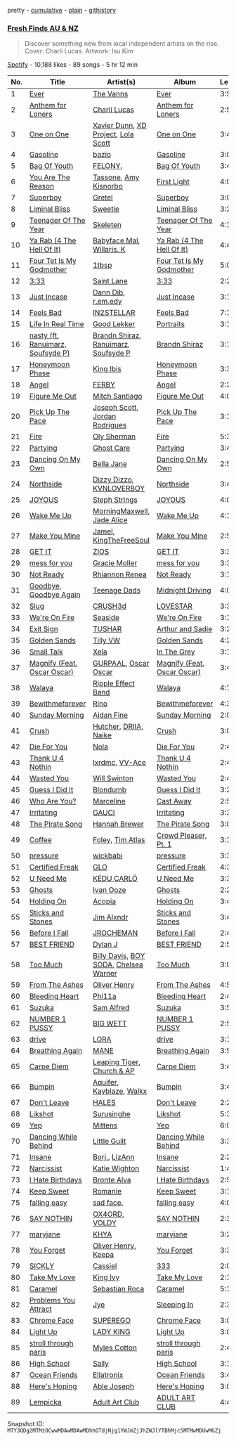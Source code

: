 pretty - [cumulative](/playlists/cumulative/37i9dQZF1DX8pdK1PVpBQz.md) - [plain](/playlists/plain/37i9dQZF1DX8pdK1PVpBQz) - [githistory](https://github.githistory.xyz/mackorone/spotify-playlist-archive/blob/main/playlists/plain/37i9dQZF1DX8pdK1PVpBQz)

### [Fresh Finds AU & NZ](https://open.spotify.com/playlist/37i9dQZF1DX8pdK1PVpBQz)

> Discover something new from local independent artists on the rise\. Cover: Charli Lucas\. Artwork: Isu Kim

[Spotify](https://open.spotify.com/user/spotify) - 10,188 likes - 89 songs - 5 hr 12 min

| No. | Title | Artist(s) | Album | Length |
|---|---|---|---|---|
| 1 | [Ever](https://open.spotify.com/track/35kBRsu094CW38cgSlAQOx) | [The Vanns](https://open.spotify.com/artist/7CFtg726anbQC3CY0glRDG) | [Ever](https://open.spotify.com/album/0v19qej6RtA6pYGWIPnrOh) | 3:50 |
| 2 | [Anthem for Loners](https://open.spotify.com/track/1MvN8yG10reo5t32BdEThU) | [Charli Lucas](https://open.spotify.com/artist/2uBSEsTRvk0bDhOD0ZCUWx) | [Anthem for Loners](https://open.spotify.com/album/0mhuQxb185EDaIyU9LDEkE) | 2:52 |
| 3 | [One on One](https://open.spotify.com/track/0qYoRN3I7Adzp6SpE0IYCW) | [Xavier Dunn](https://open.spotify.com/artist/1JmAXAbenjeUV9rTxyI9ZZ), [XD Project](https://open.spotify.com/artist/1zAuJhsIowtEsUZykFuaKM), [Lola Scott](https://open.spotify.com/artist/6oU5PNSVWwkSZSXwsOVF3m) | [One on One](https://open.spotify.com/album/2d8dw6eYhzA0B1ZX3fSPCF) | 3:48 |
| 4 | [Gasoline](https://open.spotify.com/track/6OIljojYdrZkg6bZICQwzk) | [bazio](https://open.spotify.com/artist/2KYT4DQu6acXx31TddY9S6) | [Gasoline](https://open.spotify.com/album/2NUCQmCHfQv7yzMTu6VW71) | 3:01 |
| 5 | [Bag Of Youth](https://open.spotify.com/track/4kqqxBNhwPraqz050Ywd2z) | [FELONY.](https://open.spotify.com/artist/1i9pNz3sJuxa6vWz60Dgd4) | [Bag Of Youth](https://open.spotify.com/album/7LBx3EGGZbnMfTzQyFJtdL) | 3:45 |
| 6 | [You Are The Reason](https://open.spotify.com/track/56F50CYq9MRcefIShTLPL4) | [Tassone](https://open.spotify.com/artist/470ihAHOGGu2P0xyo8upnv), [Amy Kisnorbo](https://open.spotify.com/artist/2PJz7yQtTtf05sYx7jsbrI) | [First Light](https://open.spotify.com/album/0j8NWZVyLmUtvybK07T1hi) | 4:00 |
| 7 | [Superboy](https://open.spotify.com/track/1AXNdrkmK5UtjTtiaW77nr) | [Gretel](https://open.spotify.com/artist/4mXX5GgNH0np66xAlBM5zN) | [Superboy](https://open.spotify.com/album/02pwH4If4RRiQVVkyyqUq3) | 3:05 |
| 8 | [Liminal Bliss](https://open.spotify.com/track/0FREubimbOKkZtEVbdy9f5) | [Sweetie](https://open.spotify.com/artist/2oE9iKDAQnylK5wWR5Ldcs) | [Liminal Bliss](https://open.spotify.com/album/2Re8nPKprztJvXmVCAi6gw) | 3:22 |
| 9 | [Teenager Of The Year](https://open.spotify.com/track/2HAtwjPgVETsSLtQ6Kxbqq) | [Skeleten](https://open.spotify.com/artist/4VZEaqiJm8GOd1pSgjD62y) | [Teenager Of The Year](https://open.spotify.com/album/47yBOeSyO1AHkMVIdjl0TT) | 4:18 |
| 10 | [Ya Rab \(4 The Hell Of It\)](https://open.spotify.com/track/4y19GgcMvyXNFke43cGBuf) | [Babyface Mal](https://open.spotify.com/artist/6IcfiOE8lEUiDg5ZsvA5uN), [Willaris\. K](https://open.spotify.com/artist/6ZHeg2Op5ZkNppXbNLSglj) | [Ya Rab \(4 The Hell Of It\)](https://open.spotify.com/album/4RjFzNmR3D6t4dT6mFEzPL) | 4:45 |
| 11 | [Four Tet Is My Godmother](https://open.spotify.com/track/6KsRWn1YysBAeBEB384iVT) | [1tbsp](https://open.spotify.com/artist/6G01WYFYF91rjG5LtwMhY4) | [Four Tet Is My Godmother](https://open.spotify.com/album/3Vs3clSmo2AS7u3JywlVOP) | 5:00 |
| 12 | [3:33](https://open.spotify.com/track/3kXDAfHlPhkwwjTB1oYkQD) | [Saint Lane](https://open.spotify.com/artist/4M0vvoQACWxLNrLVrx3MWX) | [3:33](https://open.spotify.com/album/2daMcpwyko12ipMkXkh0GQ) | 2:22 |
| 13 | [Just Incase](https://open.spotify.com/track/1AAg299kOUjXp80dnHOCuR) | [Dann Dib](https://open.spotify.com/artist/7zKpsWi7nGfM6AREKbpMoj), [r.em.edy](https://open.spotify.com/artist/2zimfjugiCq53nziN8cenP) | [Just Incase](https://open.spotify.com/album/3MXq8C7vGWRZ2V2LK1FpiI) | 3:14 |
| 14 | [Feels Bad](https://open.spotify.com/track/1wr53taHWvkEfp9nG0vAIM) | [IN2STELLAR](https://open.spotify.com/artist/6JDTszsnsJ44yCRBnISbVq) | [Feels Bad](https://open.spotify.com/album/23rwCtNkALElgFulTfNRpv) | 7:14 |
| 15 | [Life In Real Time](https://open.spotify.com/track/4P3CDxk5oqlrWnlHggcXM0) | [Good Lekker](https://open.spotify.com/artist/0N8baTywD0HTek7BvdMIv5) | [Portraits](https://open.spotify.com/album/4H5KzOqPRDRpQfXTwg7wDg) | 3:11 |
| 16 | [nasty \(ft\. Ranuimarz, Soufsyde P\)](https://open.spotify.com/track/5UYQmOpfpcYlPhvpOCsTJZ) | [Brandn Shiraz](https://open.spotify.com/artist/3HSTbxvwvHgaNpGBmV1pMP), [Ranuimarz](https://open.spotify.com/artist/0E23WeXXiGwHaWaSWhVley), [Soufsyde P](https://open.spotify.com/artist/63rFpI6EH9csFLZZNRqLrX) | [Brandn Shiraz](https://open.spotify.com/album/2193TmFJM6QsqNJ1Sj3XDE) | 3:11 |
| 17 | [Honeymoon Phase](https://open.spotify.com/track/1EAInA1iss5DMcnzPVQrLp) | [King Ibis](https://open.spotify.com/artist/3ciAz4U6O3iW2wpUZqeVZb) | [Honeymoon Phase](https://open.spotify.com/album/6BkA9XsQ3iw5h8AlaoQs2C) | 3:30 |
| 18 | [Angel](https://open.spotify.com/track/622de8teHH3niOkTxInOzR) | [FERBY](https://open.spotify.com/artist/2Xt8TZslgGFHAoVBeTgJim) | [Angel](https://open.spotify.com/album/6G74ts9KsuaW073koTQmWm) | 2:20 |
| 19 | [Figure Me Out](https://open.spotify.com/track/5u6E2JZYmbL590xVmVkLwu) | [Mitch Santiago](https://open.spotify.com/artist/6eERFYkiQQPyRK4rPEXTNH) | [Figure Me Out](https://open.spotify.com/album/6THgtloZm71wKPcbuw2vks) | 4:03 |
| 20 | [Pick Up The Pace](https://open.spotify.com/track/3gKSsWz9MTQlRZx4BYWA1E) | [Joseph Scott](https://open.spotify.com/artist/3KCyA9IqCtOt9KvwmrMP4O), [Jordan Rodrigues](https://open.spotify.com/artist/4c73PCihkojnT7KU1ObWJ0) | [Pick Up The Pace](https://open.spotify.com/album/4KYjQT34f4jgywG1Ju7Bdl) | 3:15 |
| 21 | [Fire](https://open.spotify.com/track/5re6wdFfLITdAOh1XIYh2D) | [Oly Sherman](https://open.spotify.com/artist/5reK8WyX1RXvnRw8J0ZpgE) | [Fire](https://open.spotify.com/album/1DyZ9PWXwow2v8GWLYnbTN) | 5:35 |
| 22 | [Partying](https://open.spotify.com/track/3ybuWKxjMaOuCwmDaX9dPl) | [Ghost Care](https://open.spotify.com/artist/5kbK7MXSEO00Bw9AVTmXdy) | [Partying](https://open.spotify.com/album/0HRMaZ9SLtjLTrvBNU0wyX) | 3:47 |
| 23 | [Dancing On My Own](https://open.spotify.com/track/4YlyW58cyuARAWkpg8AMgx) | [Bella Jane](https://open.spotify.com/artist/5NJiCRt8KYcqXS0it0JESD) | [Dancing On My Own](https://open.spotify.com/album/0RbAFScjY2FttnzyG5IO09) | 2:52 |
| 24 | [Northside](https://open.spotify.com/track/69ajBgmgWTlbKmVqJD4TzL) | [Dizzy Dizzo](https://open.spotify.com/artist/5rEuIFwgGGp7t4b3t8ShJw), [KVNLOVERBOY](https://open.spotify.com/artist/2rlYr1sTRq3Ey2ktT2XPIG) | [Northside](https://open.spotify.com/album/7H0V17nIruoQ8As5A4sxCH) | 3:42 |
| 25 | [JOYOUS](https://open.spotify.com/track/4hSsyjGORhhbbRfpCgXsII) | [Steph Strings](https://open.spotify.com/artist/39qxIdIb1R6se4J3X6nRPB) | [JOYOUS](https://open.spotify.com/album/4QeNA4RPbFGCcAfh3M08oj) | 4:04 |
| 26 | [Wake Me Up](https://open.spotify.com/track/0gJfMJKBhvClIkBV6AmHvs) | [MorningMaxwell](https://open.spotify.com/artist/0kvwtYUiypCDaaKKhTD2Pp), [Jade Alice](https://open.spotify.com/artist/3RtGhwOeishzd1HIceHzrp) | [Wake Me Up](https://open.spotify.com/album/3SGXMMIGMnIUzzmLV3gcf6) | 4:11 |
| 27 | [Make You Mine](https://open.spotify.com/track/3MQRRJffnt7wp1BYVCJuOC) | [Jamel](https://open.spotify.com/artist/39N2nBQbJoSC9cRt6jCCaG), [KingTheFreeSoul](https://open.spotify.com/artist/1mKApP2dgCtGbvKssYpJaq) | [Make You Mine](https://open.spotify.com/album/7vtYz2XjJtdlWkc40QrP5b) | 2:50 |
| 28 | [GET IT](https://open.spotify.com/track/1iE60Ny9k6vGmPRF7iKoUr) | [ZIOS](https://open.spotify.com/artist/1HFgOhnb76kDSv4U6SqLHX) | [GET IT](https://open.spotify.com/album/0hA8jrWzuihDqEm7DZtZEK) | 3:32 |
| 29 | [mess for you](https://open.spotify.com/track/6nPk3Qah8uHoBijGes1UqF) | [Gracie Moller](https://open.spotify.com/artist/4ZjWH3iesGTCHe6WB2EMbs) | [mess for you](https://open.spotify.com/album/60ZDW0BL9BG8ckoQpSTrle) | 3:34 |
| 30 | [Not Ready](https://open.spotify.com/track/6B0E5jqWWoOkHIVlWw8yMg) | [Rhiannon Renea](https://open.spotify.com/artist/5kAUY4GdqZui0Kh5n8p3J1) | [Not Ready](https://open.spotify.com/album/5vMzg8puXHfildWOy2Z3MG) | 3:17 |
| 31 | [Goodbye, Goodbye Again](https://open.spotify.com/track/4VNH4x50MilqJzpxuvnzWl) | [Teenage Dads](https://open.spotify.com/artist/0GEHcYh6naBVfaLKy7CEhw) | [Midnight Driving](https://open.spotify.com/album/61wHERlvvAvzPL2LWIBkAK) | 4:01 |
| 32 | [Slug](https://open.spotify.com/track/0pI7zATeng92EknYPfi2B2) | [CRUSH3d](https://open.spotify.com/artist/5Qvgao5nFsaKRPeL42Dnpf) | [LOVESTAR](https://open.spotify.com/album/59QdYCo6YpVIUim9b3k27e) | 3:35 |
| 33 | [We're On Fire](https://open.spotify.com/track/1TRZMTAGlBZH7fWONXi1oY) | [Seaside](https://open.spotify.com/artist/12A9HO7R8JCU46t4HiVQqH) | [We're On Fire](https://open.spotify.com/album/7lpb5NuLIA2qgWDTV8s2aO) | 3:11 |
| 34 | [Exit Sign](https://open.spotify.com/track/3dfPpYIHsWb0cSHf2OIWOr) | [TUSHAR](https://open.spotify.com/artist/4Z4QSQuaIocs1CPUEM8shD) | [Arthur and Sadie](https://open.spotify.com/album/4KJyTjed609txuLcfob9bD) | 3:28 |
| 35 | [Golden Sands](https://open.spotify.com/track/76lgWq6hqMN1x09ldr5pUT) | [Tilly VW](https://open.spotify.com/artist/3k1wzoa766QdroI9rsVCBU) | [Golden Sands](https://open.spotify.com/album/74SYykzT1dwMeFGwaFhv1e) | 4:24 |
| 36 | [Small Talk](https://open.spotify.com/track/0cWoDB45Hfbr3YdlBpdpFd) | [Xela](https://open.spotify.com/artist/47I0yLO8ngQPM0XDcdX3OB) | [In The Grey](https://open.spotify.com/album/00uIFKhWf9CzKwIEIYBtNr) | 3:13 |
| 37 | [Magnify \(Feat\. Oscar Oscar\)](https://open.spotify.com/track/7Adhj7rqDBrC3jSZltnmdO) | [GURPAAL](https://open.spotify.com/artist/5cSb2xI75Xj5x2dsyzkoGD), [Oscar Oscar](https://open.spotify.com/artist/1O115ZGeoSaUYYMGAbk8U9) | [Magnify \(Feat\. Oscar Oscar\)](https://open.spotify.com/album/2Fzgj5F1vByfPVx6VdICLe) | 3:48 |
| 38 | [Walaya](https://open.spotify.com/track/5zvIOsm7Bv6DQDrpXSiCzp) | [Ripple Effect Band](https://open.spotify.com/artist/0GvHKh1aLNx6cbLSytKC5t) | [Walaya](https://open.spotify.com/album/1jklEGBCKZIeCPnLQGSlZd) | 4:11 |
| 39 | [Bewithmeforever](https://open.spotify.com/track/19aTcfdyYilCxJszqbL5cZ) | [Rino](https://open.spotify.com/artist/2ZEU5Xgl6aQ41zK7NTPo4s) | [Bewithmeforever](https://open.spotify.com/album/50fnOBckmO9a5DW4pNAK6C) | 4:36 |
| 40 | [Sunday Morning](https://open.spotify.com/track/2btftog5enfQLHGvpqNd4N) | [Aidan Fine](https://open.spotify.com/artist/0KDjHOiKe5QcKHwpvKb33V) | [Sunday Morning](https://open.spotify.com/album/1eQ589pdoxuc82OSxCtk9j) | 2:07 |
| 41 | [Crush](https://open.spotify.com/track/5NUCLEAAQKkP3OoCt19jrK) | [Hutcher](https://open.spotify.com/artist/2nwnPxZXwF9Mfaik9pQNXI), [DRIIA](https://open.spotify.com/artist/4bBcD1Iabv9tLFcZ6FGdys), [Naike](https://open.spotify.com/artist/4eWMajurKslYrmKKz4MTRu) | [Crush](https://open.spotify.com/album/7v8DgbrDOeGHlDEgKnd2UP) | 3:00 |
| 42 | [Die For You](https://open.spotify.com/track/367Jr8g9a0eG5cIQuUjNpU) | [Nola](https://open.spotify.com/artist/02VEdl7ZROk53yofzNUGKy) | [Die For You](https://open.spotify.com/album/0vxv1BTMOgFIvPC58vTFVK) | 2:48 |
| 43 | [Thank U 4 Nothin](https://open.spotify.com/track/5jqvj6TCymJDJvx3gIGuGQ) | [lxrdmc](https://open.spotify.com/artist/5jwVGdn7Uw3im5PtL6owZZ), [VV\-Ace](https://open.spotify.com/artist/58oXnUjX5TvylYa3gGNxca) | [Thank U 4 Nothin](https://open.spotify.com/album/0uWeAN3VBcgNQ6bNG799qr) | 2:43 |
| 44 | [Wasted You](https://open.spotify.com/track/28L2LpII3fEre94t6RtHic) | [Will Swinton](https://open.spotify.com/artist/1fUcXY3KcnNvCP2dnF7XCh) | [Wasted You](https://open.spotify.com/album/2emrhAuOMSvfs7i9nqhfJP) | 2:44 |
| 45 | [Guess I Did It](https://open.spotify.com/track/2OUBlv3BCqounkfGfJAQrK) | [Blondumb](https://open.spotify.com/artist/021mK0NgHckx1TwdmzH6sl) | [Guess I Did It](https://open.spotify.com/album/5qjzGcNZH18ifej3ABxB1t) | 3:20 |
| 46 | [Who Are You?](https://open.spotify.com/track/2gPxQ8dx1k1lteraPeRiS3) | [Marceline](https://open.spotify.com/artist/5RxCijhBqlQZHRdTDY1HKb) | [Cast Away](https://open.spotify.com/album/5nxlVoLca8ztiWDkbwceaZ) | 2:59 |
| 47 | [Irritating](https://open.spotify.com/track/0A8WMe3IYft95HDs5Q2ykf) | [GAUCI](https://open.spotify.com/artist/4cZCJhHp1jIH1NZ02799nY) | [Irritating](https://open.spotify.com/album/0WbCesIpKx5KpJpiYnGkPW) | 3:35 |
| 48 | [The Pirate Song](https://open.spotify.com/track/5rCaRUyWvyoSCtNwPzVKQj) | [Hannah Brewer](https://open.spotify.com/artist/0MYPoaaBk0uz7ZrS2VHFWk) | [The Pirate Song](https://open.spotify.com/album/6K1FhS7usL4zvHQIQXECg0) | 3:08 |
| 49 | [Coffee](https://open.spotify.com/track/5XGl43SezhTHRSYphC4tUg) | [Foley](https://open.spotify.com/artist/776HGV4QHksTaUaawD9DnE), [Tim Atlas](https://open.spotify.com/artist/3CiuXDKttPUT0tWGHicFUH) | [Crowd Pleaser, Pt\. 1](https://open.spotify.com/album/0cQBtqU0VYhEP7y3oOomH6) | 3:14 |
| 50 | [pressure](https://open.spotify.com/track/2rU4j7aaH37c4OdoJpe5Ys) | [wickbabi](https://open.spotify.com/artist/4CXwoMV6VkcZL9XymMaPoY) | [pressure](https://open.spotify.com/album/0cnXqsdDeU9jDQS8HZiMwG) | 3:31 |
| 51 | [Certified Freak](https://open.spotify.com/track/23ABMAK8TWcOvDNSwO11Y6) | [GLO](https://open.spotify.com/artist/15Phfg97TxyiNPviHsS83p) | [Certified Freak](https://open.spotify.com/album/7eVTgWPJ8GOrgMNAo5knsP) | 4:30 |
| 52 | [U Need Me](https://open.spotify.com/track/6SzGIfq5jwOkJHIyv4hw3a) | [KÉDU CARLÖ](https://open.spotify.com/artist/5FdNimxRznD7ZK6LR5VTJC) | [U Need Me](https://open.spotify.com/album/5Y6yg0eVhYryiM6nE8MoGM) | 3:32 |
| 53 | [Ghosts](https://open.spotify.com/track/2KChbIbykW0tKEMFYgMHZD) | [Ivan Ooze](https://open.spotify.com/artist/3ZIlpGT2OUwyvxiCWJhIel) | [Ghosts](https://open.spotify.com/album/7sRb1nuVJLyrVFSE0hEwGn) | 2:23 |
| 54 | [Holding On](https://open.spotify.com/track/6ejQFO5amtgQdKpqmko730) | [Acopia](https://open.spotify.com/artist/276EHqxzrJ8QJKoluzYjFr) | [Holding On](https://open.spotify.com/album/3bMbEngnASaUdPhJgwXe1t) | 3:41 |
| 55 | [Sticks and Stones](https://open.spotify.com/track/4F86e2zuC1tHOLjGEs6Yb0) | [Jim Alxndr](https://open.spotify.com/artist/73oeeOCtBTa9kBMuVggdMI) | [Sticks and Stones](https://open.spotify.com/album/03UBe1d2RlsqSfDYH5nhwB) | 3:42 |
| 56 | [Before I Fall](https://open.spotify.com/track/6eUC2igYO0fELWDwKgiWsv) | [JROCHEMAN](https://open.spotify.com/artist/2RBL4DJjkxG84El9WFemGg) | [Before I Fall](https://open.spotify.com/album/1ae6yTSPpP66jVZhcxBZsH) | 2:49 |
| 57 | [BEST FRIEND](https://open.spotify.com/track/1fvkl0zK5QIRm8vIsTnd7l) | [Dylan J](https://open.spotify.com/artist/1MbU9ik5RPjIzF90y1he0z) | [BEST FRIEND](https://open.spotify.com/album/3fJd0rdfPO1ljDfKqQxfVc) | 2:55 |
| 58 | [Too Much](https://open.spotify.com/track/0zFGVz8GnOj0cyzYq0yoXX) | [Billy Davis](https://open.spotify.com/artist/1faxe25Wp3Nk43xVVxsdSB), [BOY SODA](https://open.spotify.com/artist/2gorlgsMUJH6TSfTPhaCdW), [Chelsea Warner](https://open.spotify.com/artist/3Lb2tw0rDcP1ADtJ1BVh3h) | [Too Much](https://open.spotify.com/album/3sh0n2bFvboFRjYX9HnATv) | 3:06 |
| 59 | [From The Ashes](https://open.spotify.com/track/1RCx1RdpsAMsnbf3D4E8iN) | [Oliver Henry](https://open.spotify.com/artist/5rrIGWOBnDYdcRz9FqdvfD) | [From The Ashes](https://open.spotify.com/album/3IpChq6D3NDf25M5jFWuWZ) | 4:53 |
| 60 | [Bleeding Heart](https://open.spotify.com/track/5BZiyGEE1tVT7FB0OAwj3y) | [Phi11a](https://open.spotify.com/artist/1QrAumNRmmekZeMDVTUfbS) | [Bleeding Heart](https://open.spotify.com/album/2omuBvFGk5J3y8abZaITLz) | 2:42 |
| 61 | [Suzuka](https://open.spotify.com/track/4F6v6KqM19TVQFBm1V0Pz1) | [Sam Alfred](https://open.spotify.com/artist/4PVzoVUDxey3mxGdkf4HgR) | [Suzuka](https://open.spotify.com/album/6QkC4UxbD1OqEpWcqzqR98) | 3:56 |
| 62 | [NUMBER 1 PUSSY](https://open.spotify.com/track/21omrvROcaZDtLszH479x0) | [BIG WETT](https://open.spotify.com/artist/5EbB3qseTBegpJEACqHfHB) | [NUMBER 1 PUSSY](https://open.spotify.com/album/6NIfw2vThvl7kna5bmJWrE) | 2:59 |
| 63 | [drive](https://open.spotify.com/track/5EBJOAbjeYYchkJNeYS7WY) | [LORA](https://open.spotify.com/artist/3sJr6yhJiNvyTbgrNRDkr8) | [drive](https://open.spotify.com/album/02P6wAYEcL1SzEV5JBpfvo) | 3:11 |
| 64 | [Breathing Again](https://open.spotify.com/track/7oPbyugz38JDeKPafYngCA) | [MANE](https://open.spotify.com/artist/1CtWPi5HGDgyjTTL4o2SvO) | [Breathing Again](https://open.spotify.com/album/09nCLCDhfaLeNWaNVfFNJA) | 3:53 |
| 65 | [Carpe Diem](https://open.spotify.com/track/0tD3vrZqkixwtGPpeWaCaY) | [Leaping Tiger](https://open.spotify.com/artist/6msX2U4FuNMIIDGdCrIuXm), [Church & AP](https://open.spotify.com/artist/0RUqlEJMEe0g9g1tNOro7Z) | [Carpe Diem](https://open.spotify.com/album/5mYZ20FsImJCRjYxYbUHPn) | 3:48 |
| 66 | [Bumpin](https://open.spotify.com/track/36DmC5caniKemB1A089olS) | [Aquifer](https://open.spotify.com/artist/5k0OaGzMBCeSIk6nxL0WDL), [Kayblaze](https://open.spotify.com/artist/3sObvYNf6y841WBBS1Kstu), [Walkx](https://open.spotify.com/artist/2Hs9iVrTangyYazaWk4y1e) | [Bumpin](https://open.spotify.com/album/2NfP0W9aYoMG91NciglKwF) | 3:49 |
| 67 | [Don't Leave](https://open.spotify.com/track/6QGT8XutPisjY0xAOaBDmk) | [HALES](https://open.spotify.com/artist/0SgD0ob1dliSxZWHc4Dp1K) | [Don't Leave](https://open.spotify.com/album/4JGp5u1LlZCyYw77HFeQY1) | 2:24 |
| 68 | [Likshot](https://open.spotify.com/track/6GY4eHl6UjFLpqFAPEG6QQ) | [Surusinghe](https://open.spotify.com/artist/7m5jnraNhVbxMZ7B8FvCSe) | [Likshot](https://open.spotify.com/album/2ePWaT9H5e7D9TF42S5WpF) | 5:32 |
| 69 | [Yep](https://open.spotify.com/track/6jjETvirTF2hSHTaIFfP4l) | [Mittens](https://open.spotify.com/artist/6XQVVD3qhvoRUMTqz71go5) | [Yep](https://open.spotify.com/album/4sr7vWHDBLVirEY9T7DpWm) | 6:09 |
| 70 | [Dancing While Behind](https://open.spotify.com/track/0lLIlQV5vkMic0VIDEewXK) | [Little Guilt](https://open.spotify.com/artist/7poBjSledYHe5LE2LgOhrv) | [Dancing While Behind](https://open.spotify.com/album/0eVeUPseYjvQXtC4w6pTE5) | 3:34 |
| 71 | [Insane](https://open.spotify.com/track/63MoZqC4ah8JuTyktm0HNr) | [Borj.](https://open.spotify.com/artist/3O7bD1NOJOWs4cokNjNcEr), [LizAnn](https://open.spotify.com/artist/0RS6dKFdDUMWSIjmF1akXw) | [Insane](https://open.spotify.com/album/1dpoaEzQuEf8SqDGrjNgYX) | 2:29 |
| 72 | [Narcissist](https://open.spotify.com/track/6I9f5JYA7ooPDNdg0eJzc1) | [Katie Wighton](https://open.spotify.com/artist/41CNj1cWdeOjG7M5m8bTut) | [Narcissist](https://open.spotify.com/album/74WkiQnk2XDDmB0tmaF90n) | 1:49 |
| 73 | [I Hate Birthdays](https://open.spotify.com/track/1z0UhfsTKc5U8MEJB3yoVY) | [Bronte Alva](https://open.spotify.com/artist/0pOi3jQPLxu1ruQahY1Twm) | [I Hate Birthdays](https://open.spotify.com/album/4TLimd9W4GqlYXNrOSNwX9) | 2:52 |
| 74 | [Keep Sweet](https://open.spotify.com/track/46WglEpxk0FtIPbxnogbn0) | [Romanie](https://open.spotify.com/artist/3hHGY5nAdKoijU3IYpW5y5) | [Keep Sweet](https://open.spotify.com/album/5J1OBqYeO4c50JVYgY3JxL) | 3:12 |
| 75 | [falling easy](https://open.spotify.com/track/1LnXbsboootYwkXdZR93H1) | [sad face.](https://open.spotify.com/artist/3E9nbdWPIrVqkHoQeU003n) | [falling easy](https://open.spotify.com/album/62wsaMKXUjK8YMEYlxgCBH) | 4:00 |
| 76 | [SAY NOTHIN](https://open.spotify.com/track/6zEYMIJhx0kxtpYdW1BmqQ) | [OX4ORD](https://open.spotify.com/artist/5lzEFp6GXQ6G7OFGYwxf8N), [VOLDY](https://open.spotify.com/artist/6xCeaVHW0IM4W0pK7InyAA) | [SAY NOTHIN](https://open.spotify.com/album/2PjJjuLkb7WovOTI5j9yaE) | 2:30 |
| 77 | [maryjane](https://open.spotify.com/track/1HD7Z0tprZYcPC2okitF6z) | [KHYA](https://open.spotify.com/artist/4XgGyZXiobm9kfKFBdasgm) | [maryjane](https://open.spotify.com/album/0g56yZHVOSFB47HhNDnB0V) | 3:21 |
| 78 | [You Forget](https://open.spotify.com/track/2pw02oStWmEwTql2CL3LiQ) | [Oliver Henry](https://open.spotify.com/artist/5rrIGWOBnDYdcRz9FqdvfD), [Keepa](https://open.spotify.com/artist/5cW3W1SgE0AQaCdDRPBo7h) | [You Forget](https://open.spotify.com/album/1NoImePTTMfu0nJcQSIa1E) | 3:31 |
| 79 | [SICKLY](https://open.spotify.com/track/6UL7lLYIUXtm2JRc9JngiQ) | [Cassiel](https://open.spotify.com/artist/7zP6WmpsdLAL9qYDq0RVDF) | [333](https://open.spotify.com/album/2LFDXkKXFGedliz0cYVoA8) | 2:01 |
| 80 | [Take My Love](https://open.spotify.com/track/5kkrvuF4dgJm4qucqldzxo) | [King Ivy](https://open.spotify.com/artist/62nhtMbfF8zR4MC1FirUAJ) | [Take My Love](https://open.spotify.com/album/5soIystxPV7fcoDEpJOznI) | 2:17 |
| 81 | [Caramel](https://open.spotify.com/track/0K2S4lmbClnwkDFV317VSf) | [Sebastian Roca](https://open.spotify.com/artist/4axhTQXDTfbRk7FZe2tsTF) | [Caramel](https://open.spotify.com/album/47YnCZXds6clcBp0lowSB1) | 5:15 |
| 82 | [Problems You Attract](https://open.spotify.com/track/1NAaxgWW3Ej9sbuLzEiKx7) | [Jye](https://open.spotify.com/artist/2VXm4JOiSfNQJmo4IXjWOH) | [Sleeping In](https://open.spotify.com/album/7d5tMn26GEmfQJ8PosgkOJ) | 2:39 |
| 83 | [Chrome Face](https://open.spotify.com/track/03eLEDsFWDpjLal3lWrwim) | [SUPEREGO](https://open.spotify.com/artist/6F91LpAhKWgrnHf4uAc1ER) | [Chrome Face](https://open.spotify.com/album/5SZhLuiG9GlObtY3GZn15L) | 3:04 |
| 84 | [Light Up](https://open.spotify.com/track/6jSVZinODLMadofNBUsbv0) | [LADY KING](https://open.spotify.com/artist/7es9jAhwAJErkr12NY31ov) | [Light Up](https://open.spotify.com/album/7w4NlMJCNh4uOx7I06blhc) | 3:02 |
| 85 | [stroll through paris](https://open.spotify.com/track/1GOl1ZCSbtMKtPSI0rdAz3) | [Myles Cotton](https://open.spotify.com/artist/2w5jXRTaNmFZdkZCaPXS2o) | [stroll through paris](https://open.spotify.com/album/3X8TeQZMXjJNpYQyqB0Yr9) | 2:40 |
| 86 | [High School](https://open.spotify.com/track/76gH7Zuy7mzkpqgXfm0c9A) | [Sally](https://open.spotify.com/artist/7wPjckumX8BvSDLx7ay6hD) | [High School](https://open.spotify.com/album/4T1kIw3T4U899CrM2oNP6I) | 3:18 |
| 87 | [Ocean Friends](https://open.spotify.com/track/6dtMkwZakwfLV4VgW0Qoti) | [Ellatronix](https://open.spotify.com/artist/4junWVk75qTBb0zQIvGmAt) | [Ocean Friends](https://open.spotify.com/album/1KMcGVJv9jtQPd6knI0sUs) | 3:44 |
| 88 | [Here's Hoping](https://open.spotify.com/track/4crr0cboyqZEFBnSYQ8KRf) | [Able Joseph](https://open.spotify.com/artist/0djvjweduXm6AxFgwcznq8) | [Here's Hoping](https://open.spotify.com/album/6hbHzP3ixt8nyHOHfnbzyj) | 3:01 |
| 89 | [Lempicka](https://open.spotify.com/track/2hOaAJo2MMr629lhggZdwX) | [Adult Art Club](https://open.spotify.com/artist/74l1bnHa89Rs8yoMFUaLVl) | [ADULT ART CLUB](https://open.spotify.com/album/45QYZeEW29QL7z7yESUqRN) | 4:45 |

Snapshot ID: `MTY3ODg2MTMzOCwwMDAwMDAwMDhhOTdjNjg1YWJmZjJhZWJlYTBhMjc5MTMwMDUwMGZj`
